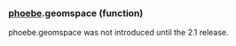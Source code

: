 ### [phoebe](phoebe.md).geomspace (function)

phoebe.geomspace was not introduced until the 2.1 release.
